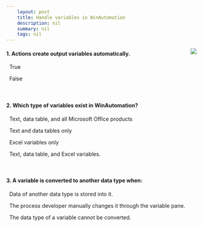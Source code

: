 ```yaml
---
    layout: post
    title: Handle variables in WinAutomation  
    description: nil
    summary: nil
    tags: nil
---
```



 <a target="_blank" href="https://docs.microsoft.com/en-us/learn/modules/winautomation-variables/8-check-knowledge/"><i class="fas fa-external-link-alt"></i> </a>
 <img align="right" src="https://docs.microsoft.com/en-us/learn/achievements/winautomation-variables.svg">
####  1. Actions create output variables automatically.


<i class='fas fa-check-square' style='color: Dodgerblue;'></i> &nbsp;&nbsp;True

<i class='far fa-square'></i> &nbsp;&nbsp;False
<br />
<br />
<br />

####  2. Which type of variables exist in WinAutomation?


<i class='far fa-square'></i> &nbsp;&nbsp;Text, data table, and all Microsoft Office products

<i class='far fa-square'></i> &nbsp;&nbsp;Text and data tables only

<i class='far fa-square'></i> &nbsp;&nbsp;Excel variables only

<i class='fas fa-check-square' style='color: Dodgerblue;'></i> &nbsp;&nbsp;Text, data table, and Excel variables.
<br />
<br />
<br />

####  3. A variable is converted to another data type when:


<i class='fas fa-check-square' style='color: Dodgerblue;'></i> &nbsp;&nbsp;Data of another data type is stored into it.

<i class='far fa-square'></i> &nbsp;&nbsp;The process developer manually changes it through the variable pane.

<i class='far fa-square'></i> &nbsp;&nbsp;The data type of a variable cannot be converted.
<br />
<br />
<br />
